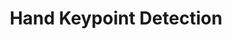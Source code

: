 ---
advisors:
- Lale Akarun
students:
- name: Enes Turan Özcan
- name: Ufuk Yılmaz
title: Hand Keypoint Detection
type: project
---